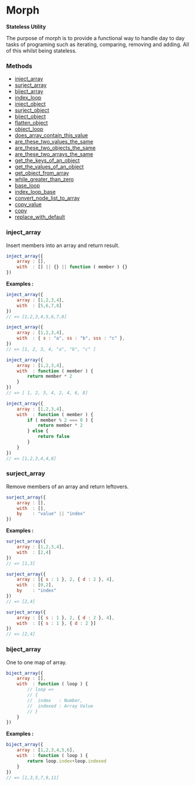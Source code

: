 # Morph

**Stateless Utility**

The purpose of morph is to provide a functional way to handle day to day tasks of programing such as 
iterating, comparing, removing and adding. All of this whilst being stateless.

### Methods

- [inject_array](#inject_array)
- [surject_array](#surject_array)
- [biject_array](#biject_array)
- [index_loop](#index_loop)
- [inject_object](#inject_object)
- [surject_object](#surject_object)
- [biject_object](#biject_object)
- [flatten_object](#flatten_object)
- [object_loop](#object_loop)
- [does_array_contain_this_value](#does_array_contain_this_value)
- [are_these_two_values_the_same](#are_these_two_values_the_same)
- [are_these_two_objects_the_same](#are_these_two_objects_the_same)
- [are_these_two_arrays_the_same](#are_these_two_arrays_the_same)
- [get_the_keys_of_an_object](#get_the_keys_of_an_object)
- [get_the_values_of_an_object](#get_the_values_of_an_object)
- [get_object_from_array](#get_object_from_array)
- [while_greater_than_zero](#while_greater_than_zero)
- [base_loop](#base_loop)
- [index_loop_base](#index_loop_base)
- [convert_node_list_to_array](#convert_node_list_to_array)
- [copy_value](#copy_value)
- [copy](#copy)
- [replace_with_default](#replace_with_default)
	

### inject_array

Insert members into an array and return result.

```javascript
inject_array({
	array : [],
	with  : [] || {} || function ( member ) {}
})
```

**Examples :**

```javascript
inject_array({
	array : [1,2,3,4],
	with  : [5,6,7,8]
})
// => [1,2,3,4,5,6,7,8]

inject_array({
	array : [1,2,3,4],
	with  : { s : "a", ss : "b", sss : "c" },
})
// => [1, 2, 3, 4, "a", "b", "c" ]

inject_array({
	array : [1,2,3,4],
	with  : function ( member ) { 
		return member * 2
	}
})
// => [ 1, 2, 3, 4, 2, 4, 6, 8]

inject_array({
	array : [1,2,3,4],
	with  : function ( member ) { 
		if ( member % 2 === 0 ) {
			return member * 2
		} else {
			return false
		}
	}
}) 
// => [1,2,3,4,4,8]
```

### surject_array

Remove members of an array and return leftovers.

```javascript
surject_array({
	array : [],
	with  : [],
	by    : "value" || "index"
})
```

**Examples :**

```javascript
surject_array({
	array : [1,2,3,4], 
	with  : [2,4]
}) 
// => [1,3]

surject_array({
	array : [{ s : 1 }, 2, { d : 2 }, 4],
	with  : [0,2],
	by    : "index"
})
// => [2,4]

surject_array({
	array : [{ s : 1 }, 2, { d : 2 }, 4],
	with  : [{ s : 1 }, { d : 2 }]
})
// => [2,4]
```

### biject_array

One to one map of array.

```javascript
biject_array({
	array : [],
	with  : function ( loop ) {
		// loop =>
		// {
		// 	index   : Number,
		// 	indexed : Array Value
		// }
	}
})
```
**Examples :**

```javascript
biject_array({
	array : [1,2,3,4,5,6],
	with  : function ( loop ) { 
		return loop.index+loop.indexed
	}
})
// => [1,3,5,7,9,11]
```